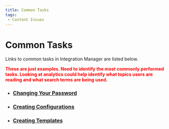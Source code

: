 ```yaml
---
title: Common Tasks
tags:
 - Content Issues
---
```


# Common Tasks

Links to common tasks in Integration Manager are listed below.

**<font color="red">These are just examples. Need to identify the most commonly performed tasks. Looking at analytics could help identify what topics users are reading and what search terms are being used.</font>**

* ### [Changing Your Password](./integration-manager/editing-your-profile#changing-your-password)
* ### [Creating Configurations](./integration-manager/configurations/creating-configurations)
* ### [Creating Templates](./integration-manager/templates/creating-templates)